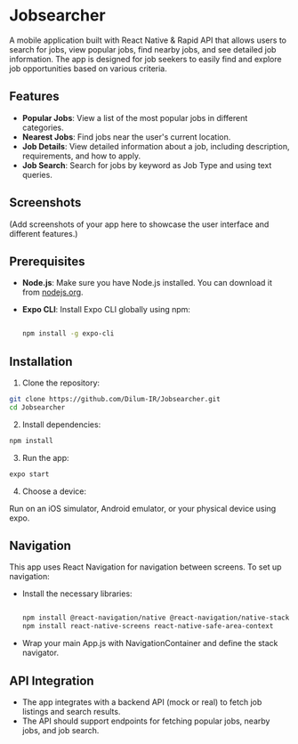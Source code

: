 # Jobsearcher

A mobile application built with React Native & Rapid API that allows users to search for jobs, view popular jobs, find nearby jobs, and see detailed job information. The app is designed for job seekers to easily find and explore job opportunities based on various criteria.

## Features

- **Popular Jobs**: View a list of the most popular jobs in different categories.
- **Nearest Jobs**: Find jobs near the user's current location.
- **Job Details**: View detailed information about a job, including description, requirements, and how to apply.
- **Job Search**: Search for jobs by keyword as Job Type and using text queries.

## Screenshots

(Add screenshots of your app here to showcase the user interface and different features.)

## Prerequisites

- **Node.js**: Make sure you have Node.js installed. You can download it from [nodejs.org](https://nodejs.org/).
- **Expo CLI**: Install Expo CLI globally using npm:
  
  ```bash
  
  npm install -g expo-cli
  ```

## Installation
 1. Clone the repository:

  ```bash
  git clone https://github.com/Dilum-IR/Jobsearcher.git
  cd Jobsearcher
  ```
2. Install dependencies:

  ```bash
  npm install
  ```
3. Run the app:

  ```bash
  expo start
  ```
4. Choose a device:

  Run on an iOS simulator, Android emulator, or your physical device using expo.


## Navigation

This app uses React Navigation for navigation between screens. To set up navigation:

- Install the necessary libraries:

  ```bash
  
  npm install @react-navigation/native @react-navigation/native-stack
  npm install react-native-screens react-native-safe-area-context
  ```

- Wrap your main App.js with NavigationContainer and define the stack navigator.

## API Integration

- The app integrates with a backend API (mock or real) to fetch job listings and search results.
- The API should support endpoints for fetching popular jobs, nearby jobs, and job search.
